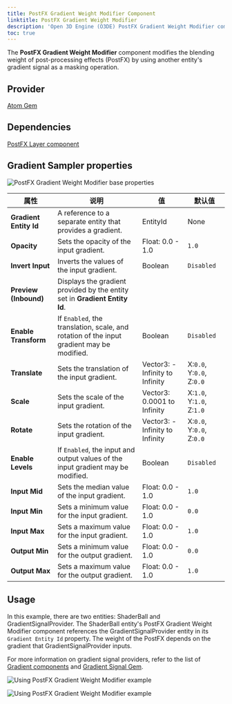```yaml
---
title: PostFX Gradient Weight Modifier Component
linktitle: PostFX Gradient Weight Modifier
description: 'Open 3D Engine (O3DE) PostFX Gradient Weight Modifier component reference.'
toc: true
---
```


The **PostFX Gradient Weight Modifier** component modifies the blending weight of post-processing effects (PostFX) by using another entity's gradient signal as a masking operation.


## Provider

[Atom Gem](/docs/user-guide/gems/reference/rendering/atom/atom/)


## Dependencies

[PostFX Layer component](/docs/user-guide/components/reference/atom/postfx-layer/)


## Gradient Sampler properties

![PostFX Gradient Weight Modifier base properties](/images/user-guide/components/reference/atom/post-processing-modifiers/postfx-gradient-weight-modifier.png)

| 属性 | 说明 | 值 | 默认值 |
|-|-|-|-|
| **Gradient Entity Id** | A reference to a separate entity that provides a gradient. | EntityId | None |
| **Opacity** | Sets the opacity of the input gradient. | Float: 0.0 - 1.0 | `1.0` |
| **Invert Input** | Inverts the values of the input gradient. | Boolean | `Disabled` |
| **Preview (Inbound)** | Displays the gradient provided by the entity set in **Gradient Entity Id**. |  |  |
| **Enable Transform** | If `Enabled`, the translation, scale, and rotation of the input gradient may be modified. | Boolean | `Disabled` |
| **Translate** | Sets the translation of the input gradient. | Vector3: -Infinity to Infinity | X:`0.0`, Y:`0.0`, Z:`0.0` |
| **Scale** | Sets the scale of the input gradient. | Vector3: 0.0001 to Infinity | X:`1.0`, Y:`1.0`, Z:`1.0` |
| **Rotate** | Sets the rotation of the input gradient. | Vector3: -Infinity to Infinity | X:`0.0`, Y:`0.0`, Z:`0.0` |
| **Enable Levels** | If `Enabled`, the input and output values of the input gradient may be modified. | Boolean | `Disabled` |
| **Input Mid** | Sets the median value of the input gradient. | Float: 0.0 - 1.0 | `1.0` |
| **Input Min** | Sets a minimum value for the input gradient. | Float: 0.0 - 1.0 | `0.0` |
| **Input Max** | Sets a maximum value for the input gradient. | Float: 0.0 - 1.0 | `1.0` |
| **Output Min** | Sets a minimum value for the output gradient. | Float: 0.0 - 1.0 | `0.0` |
| **Output Max** | Sets a maximum value for the output gradient. | Float: 0.0 - 1.0 | `1.0` |

## Usage

In this example, there are two entities: ShaderBall and GradientSignalProvider. The ShaderBall entity's PostFX Gradient Weight Modifier component references the GradientSignalProvider entity in its `Gradient Entity Id` property. The weight of the PostFX depends on the gradient that GradientSignalProvider inputs.

For more information on gradient signal providers, refer to the list of [Gradient components](/docs/user-guide/components/reference/#gradients) and [Gradient Signal Gem](/docs/user-guide/gems/reference/utility/gradient-signal/).

![Using PostFX Gradient Weight Modifier example](/images/user-guide/components/reference/atom/post-processing-modifiers/postfx-gradient-weight-modifier-example-1.png)

![Using PostFX Gradient Weight Modifier example](/images/user-guide/components/reference/atom/post-processing-modifiers/postfx-gradient-weight-modifier-example-2.png)
